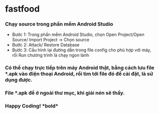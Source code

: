 # fastfood
### Chạy source trong phần mềm Android Studio
* Bước 1: Trong phần mềm Android Studio, chọn Open Project/Open Source/ Import Project -> Chọn source 
* Bước 2: Attack/ Restore Database 
* Bước 3: Cấu hình lại đường dẫn trong file config cho phù hợp với máy, rồi Run chương trình là chạy ngon lành
 
### Có thể chạy trực tiếp trên máy Android thật, bằng cách lưu file *.apk vào điện thoại Android, rồi tìm tới file đó để cài đặt, là sử dụng được.
### File *.apk để ở ngoài thư mục, khi giải nén sẽ thấy.
### Happy Coding! \*bold\*

